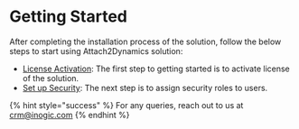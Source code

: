 # Getting Started

After completing the installation process of the solution, follow the below steps to start using Attach2Dynamics solution:

* [License Activation](https://docs.inogic.com/attach2dynamics/getting-started/license-activation): The first step to getting started is to activate license of the solution.
* [Set up Security](https://docs.inogic.com/attach2dynamics/getting-started/set-up-security): The next step is to assign security roles to users.

{% hint style="success" %}
For any queries, reach out to us at [crm@inogic.com](mailto:crm@inogic.com)
{% endhint %}

